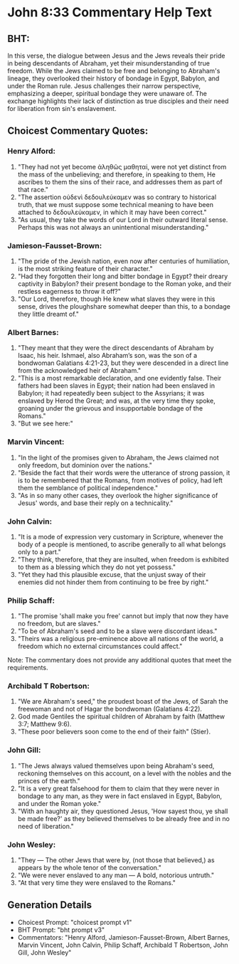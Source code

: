# John 8:33 Commentary Help Text

## BHT:
In this verse, the dialogue between Jesus and the Jews reveals their pride in being descendants of Abraham, yet their misunderstanding of true freedom. While the Jews claimed to be free and belonging to Abraham's lineage, they overlooked their history of bondage in Egypt, Babylon, and under the Roman rule. Jesus challenges their narrow perspective, emphasizing a deeper, spiritual bondage they were unaware of. The exchange highlights their lack of distinction as true disciples and their need for liberation from sin's enslavement.

## Choicest Commentary Quotes:
### Henry Alford:
1. "They had not yet become ἀληθῶς μαθηταί, were not yet distinct from the mass of the unbelieving; and therefore, in speaking to them, He ascribes to them the sins of their race, and addresses them as part of that race."
2. "The assertion οὐδενὶ δεδουλεύκαμεν was so contrary to historical truth, that we must suppose some technical meaning to have been attached to δεδουλεύκαμεν, in which it may have been correct."
3. "As usual, they take the words of our Lord in their outward literal sense. Perhaps this was not always an unintentional misunderstanding."

### Jamieson-Fausset-Brown:
1. "The pride of the Jewish nation, even now after centuries of humiliation, is the most striking feature of their character."
2. "Had they forgotten their long and bitter bondage in Egypt? their dreary captivity in Babylon? their present bondage to the Roman yoke, and their restless eagerness to throw it off?"
3. "Our Lord, therefore, though He knew what slaves they were in this sense, drives the ploughshare somewhat deeper than this, to a bondage they little dreamt of."

### Albert Barnes:
1. "They meant that they were the direct descendants of Abraham by Isaac, his heir. Ishmael, also Abraham’s son, was the son of a bondwoman Galatians 4:21-23, but they were descended in a direct line from the acknowledged heir of Abraham."
2. "This is a most remarkable declaration, and one evidently false. Their fathers had been slaves in Egypt; their nation had been enslaved in Babylon; it had repeatedly been subject to the Assyrians; it was enslaved by Herod the Great; and was, at the very time they spoke, groaning under the grievous and insupportable bondage of the Romans."
3. "But we see here:"

### Marvin Vincent:
1. "In the light of the promises given to Abraham, the Jews claimed not only freedom, but dominion over the nations." 
2. "Beside the fact that their words were the utterance of strong passion, it is to be remembered that the Romans, from motives of policy, had left them the semblance of political independence." 
3. "As in so many other cases, they overlook the higher significance of Jesus' words, and base their reply on a technicality."

### John Calvin:
1. "It is a mode of expression very customary in Scripture, whenever the body of a people is mentioned, to ascribe generally to all what belongs only to a part."
2. "They think, therefore, that they are insulted, when freedom is exhibited to them as a blessing which they do not yet possess."
3. "Yet they had this plausible excuse, that the unjust sway of their enemies did not hinder them from continuing to be free by right."

### Philip Schaff:
1. "The promise 'shall make you free' cannot but imply that now they have no freedom, but are slaves."
2. "To be of Abraham's seed and to be a slave were discordant ideas."
3. "Theirs was a religious pre-eminence above all nations of the world, a freedom which no external circumstances could affect."

Note: The commentary does not provide any additional quotes that meet the requirements.

### Archibald T Robertson:
1. "We are Abraham's seed," the proudest boast of the Jews, of Sarah the freewoman and not of Hagar the bondwoman (Galatians 4:22).
2. God made Gentiles the spiritual children of Abraham by faith (Matthew 3:7; Matthew 9:6).
3. "These poor believers soon come to the end of their faith" (Stier).

### John Gill:
1. "The Jews always valued themselves upon being Abraham's seed, reckoning themselves on this account, on a level with the nobles and the princes of the earth."
2. "It is a very great falsehood for them to claim that they were never in bondage to any man, as they were in fact enslaved in Egypt, Babylon, and under the Roman yoke."
3. "With an haughty air, they questioned Jesus, 'How sayest thou, ye shall be made free?' as they believed themselves to be already free and in no need of liberation."

### John Wesley:
1. "They — The other Jews that were by, (not those that believed,) as appears by the whole tenor of the conversation."
2. "We were never enslaved to any man — A bold, notorious untruth."
3. "At that very time they were enslaved to the Romans."


## Generation Details
- Choicest Prompt: "choicest prompt v1"
- BHT Prompt: "bht prompt v3"
- Commentators: "Henry Alford, Jamieson-Fausset-Brown, Albert Barnes, Marvin Vincent, John Calvin, Philip Schaff, Archibald T Robertson, John Gill, John Wesley"

